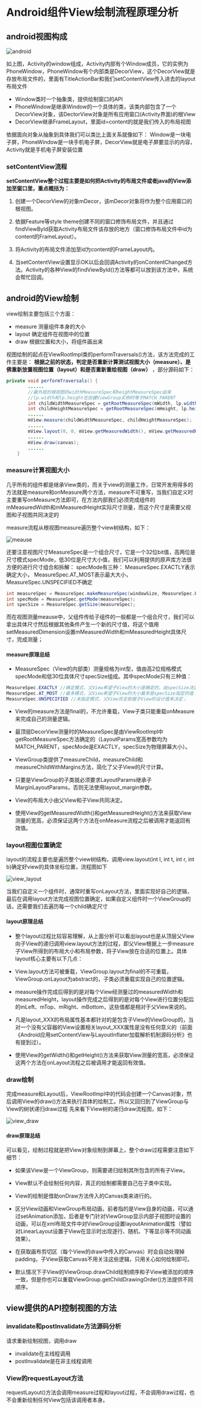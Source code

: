 # Android组件View绘制流程原理分析

## android视图构成

![android](android_ui.png)

如上图，Activity的window组成，Activity内部有个Window成员，它的实例为PhoneWindow，PhoneWindow有个内部类是DecorView，这个DecorView就是存放布局文件的，里面有TitleActionBar和我们setContentView传入进去的layout布局文件

+ Window类时一个抽象类，提供绘制窗口的API
+ PhoneWindow是继承Window的一个具体的类，该类内部包含了一个DecorView对象，该DectorView对象是所有应用窗口(Activity界面)的根View
+ DecorView继承FrameLayout，里面id=content的就是我们传入的布局视图

依据面向对象从抽象到具体我们可以类比上面关系就像如下：
Window是一块电子屏，PhoneWindow是一块手机电子屏，DecorView就是电子屏要显示的内容，Activity就是手机电子屏安装位置

### setContentView流程

__setContentView整个过程主要是如何把Activity的布局文件或者java的View添加至窗口里，重点概括为：__

1. 创建一个DecorView的对象mDecor，该mDecor对象将作为整个应用窗口的根视图。

2. 依据Feature等style theme创建不同的窗口修饰布局文件，并且通过findViewById获取Activity布局文件该存放的地方（窗口修饰布局文件中id为content的FrameLayout）。

3. 将Activity的布局文件添加至id为content的FrameLayout内。

4. 当setContentView设置显示OK以后会回调Activity的onContentChanged方法。Activity的各种View的findViewById()方法等都可以放到该方法中，系统会帮忙回调。

## android的View绘制
view绘制主要包括三个方面：

+ measure 测量组件本身的大小
+ layout  确定组件在视图中的位置
+ draw	  根据位置和大小，将组件画出来

视图绘制的起点在ViewRootImpl类的performTraversals()方法，该方法完成的工作主要是： __根据之前的状态，判定是否重新计算测试视图大小（measure）、是佛重新放置视图位置（layout）和是否重新重绘视图（draw）__ ，部分源码如下：

```java
private void performTraversals() {
        ......
        //最外层的根视图的widthMeasureSpec和heightMeasureSpec由来
        //lp.width和lp.height在创建ViewGroup实例时等于MATCH_PARENT
        int childWidthMeasureSpec = getRootMeasureSpec(mWidth, lp.width);
        int childHeightMeasureSpec = getRootMeasureSpec(mHeight, lp.height);
        ......
        mView.measure(childWidthMeasureSpec, childHeightMeasureSpec);
        ......
        mView.layout(0, 0, mView.getMeasuredWidth(), mView.getMeasuredHeight());
        ......
        mView.draw(canvas);
        ......
    }
```

### measure计算视图大小
几乎所有的组件都是继承View类的，而关于view的测量工作，日常开发用得多的方法就是measure和onMeasure两个方法，measure不可重写，当我们自定义时主要重写onMeasure方法即可，在方法内部我们必须完成组件的mMeasuredWidth和mMeasuredHeight实际尺寸测量，而这个尺寸是需要父视图和子视图共同决定的

measure流程从根视图measure遍历整个view树结构，如下：

![meause](view_measure.png)

还要注意视图尺寸MeasureSpec是一个组合尺寸，它是一个32位bit值，高两位是尺寸模式specMode，低30位是尺寸大小值，我们可以利用提供的原声库方法很方便的进行尺寸组合和拆解：
specMode有三种： MeasureSpec.EXACTLY表示确定大小， MeasureSpec.AT_MOST表示最大大小， MeasureSpec.UNSPECIFIED不确定
```java
int measureSpec = MeasureSpec.makeMeasureSpec(windowSize, MeasureSpec.EXACTLY);    //合成
int specMode = MeasureSpec.getMode(measureSpec);								   //拆解
int specSize = MeasureSpec.getSize(measureSpec);
```

而在视图测量meause中，父组件传给子组件的一般都是一个组合尺寸，我们可以拿出具体尺寸然后根据其他条件产生一个新的尺寸值，将这个值用setMeasuredDimension设置mMeasuredWidth和mMeasuredHeight具体尺寸，完成测量；

#### measure原理总结

+ MeasureSpec（View的内部类）测量规格为int型，值由高2位规格模式specMode和低30位具体尺寸specSize组成。其中specMode只有三种值：
```java
MeasureSpec.EXACTLY //确定模式，父View希望子View的大小是确定的，由specSize决定；
MeasureSpec.AT_MOST //最多模式，父View希望子View的大小最多是specSize指定的值；
MeasureSpec.UNSPECIFIED //未指定模式，父View完全依据子View的设计值来决定； 
```

+ View的measure方法是final的，不允许重载，View子类只能重载onMeasure来完成自己的测量逻辑。

+ 最顶层DecorView测量时的MeasureSpec是由ViewRootImpl中getRootMeasureSpec方法确定的（LayoutParams宽高参数均为MATCH_PARENT，specMode是EXACTLY，specSize为物理屏幕大小）。

+ ViewGroup类提供了measureChild，measureChild和measureChildWithMargins方法，简化了父子View的尺寸计算。

+ 只要是ViewGroup的子类就必须要求LayoutParams继承子MarginLayoutParams，否则无法使用layout_margin参数。

+ View的布局大小由父View和子View共同决定。

+ 使用View的getMeasuredWidth()和getMeasuredHeight()方法来获取View测量的宽高，必须保证这两个方法在onMeasure流程之后被调用才能返回有效值。

### layout视图位置确定

layout的流程主要也是遍历整个view树结构，调用view.layout(int l, int t, int r, int b)确定好view的具体坐标位置，流程图如下

![view_layout](view_layout.png)

当我们自定义一个组件时，通常时重写onLayout方法，里面实现好自己的逻辑，最后在调用layout方法完成视图位置确定，如果自定义组件时一个ViewGroup的话，还需要我们去遍历每一个child确定尺寸

#### layout原理总结
+ 整个layout过程比较容易理解，从上面分析可以看出layout也是从顶层父View向子View的递归调用view.layout方法的过程，即父View根据上一步measure子View所得到的布局大小和布局参数，将子View放在合适的位置上。具体layout核心主要有以下几点：

+ View.layout方法可被重载，ViewGroup.layout为final的不可重载，ViewGroup.onLayout为abstract的，子类必须重载实现自己的位置逻辑。

+ measure操作完成后得到的是对每个View经测量过的measuredWidth和measuredHeight，layout操作完成之后得到的是对每个View进行位置分配后的mLeft、mTop、mRight、mBottom，这些值都是相对于父View来说的。

+ 凡是layout_XXX的布局属性基本都针对的是包含子View的ViewGroup的，当对一个没有父容器的View设置相关layout_XXX属性是没有任何意义的（前面《Android应用setContentView与LayoutInflater加载解析机制源码分析》也有提到过）。

+ 使用View的getWidth()和getHeight()方法来获取View测量的宽高，必须保证这两个方法在onLayout流程之后被调用才能返回有效值。

### draw绘制

完成measure和Layout后，ViewRootImpl中的代码会创建一个Canvas对象，然后调用View的draw()方法来执行具体的绘制工。所以又回归到了ViewGroup与View的树状递归draw过程
先来看下View树的递归draw流程图，如下：

![view_draw](view_draw.png)

#### draw原理总结
可以看见，绘制过程就是把View对象绘制到屏幕上，整个draw过程需要注意如下细节：

+ 如果该View是一个ViewGroup，则需要递归绘制其所包含的所有子View。

+ View默认不会绘制任何内容，真正的绘制都需要自己在子类中实现。

+ View的绘制是借助onDraw方法传入的Canvas类来进行的。

+ 区分View动画和ViewGroup布局动画，前者指的是View自身的动画，可以通过setAnimation添加，后者是专门针对ViewGroup显示内部子视图时设置的动画，可以在xml布局文件中对ViewGroup设置layoutAnimation属性（譬如对LinearLayout设置子View在显示时出现逐行、随机、下等显示等不同动画效果）。

+ 在获取画布剪切区（每个View的draw中传入的Canvas）时会自动处理掉padding，子View获取Canvas不用关注这些逻辑，只用关心如何绘制即可。

+ 默认情况下子View的ViewGroup.drawChild绘制顺序和子View被添加的顺序一致，但是你也可以重载ViewGroup.getChildDrawingOrder()方法提供不同顺序。

## view提供的API控制视图的方法

### invalidate和postInvalidate方法源码分析
请求重新绘制视图，调用draw

+ invalidate在主线程调用
+ postInvalidate是在非主线程调用

### View的requestLayout方法
requestLayout()方法会调用measure过程和layout过程，不会调用draw过程，也不会重新绘制任何View包括该调用者本身。






